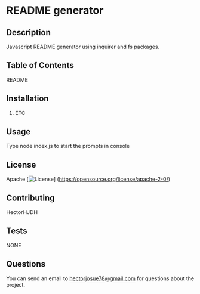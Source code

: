 
  # README generator

  ## Description
  
  Javascript README generator using inquirer and fs packages.
  
  ## Table of Contents
  
  README 
  
  ## Installation
  
  1. ETC 
  
  ## Usage
  
  Type node index.js to start the prompts in console
  
  ## License 
Apache 
[![License](https://img.shields.io/badge/License-Apache%202.0-blue.svg)] 
(https://opensource.org/license/apache-2-0/)

  ## Contributing
  
  HectorHJDH
  
  ## Tests
  
  NONE
  
  ## Questions
  
  You can send an email to hectorjosue78@gmail.com for questions about the project.
